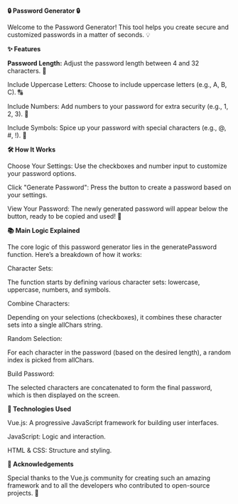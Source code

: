 **🔒 Password Generator 🔒**

Welcome to the Password Generator! This tool helps you create secure and customized passwords in a matter of seconds. 💡


**✨ Features**

**Password Length:** Adjust the password length between 4 and 32 characters. 📝

Include Uppercase Letters: Choose to include uppercase letters (e.g., A, B, C). 🔠

Include Numbers: Add numbers to your password for extra security (e.g., 1, 2, 3). 🔢

Include Symbols: Spice up your password with special characters (e.g., @, #, !). 🎉

**🛠️ How It Works**

Choose Your Settings: Use the checkboxes and number input to customize your password options.

Click "Generate Password": Press the button to create a password based on your settings.

View Your Password: The newly generated password will appear below the button, ready to be copied and used! 🔐

**📚 Main Logic Explained**

The core logic of this password generator lies in the generatePassword function. Here’s a breakdown of how it works:

Character Sets:

The function starts by defining various character sets: lowercase, uppercase, numbers, and symbols.

Combine Characters:

Depending on your selections (checkboxes), it combines these character sets into a single allChars string.

Random Selection:

For each character in the password (based on the desired length), a random index is picked from allChars.

Build Password:

The selected characters are concatenated to form the final password, which is then displayed on the screen.

**🔧 Technologies Used**

Vue.js: A progressive JavaScript framework for building user interfaces.

JavaScript: Logic and interaction.

HTML & CSS: Structure and styling.


**🙌 Acknowledgements**

Special thanks to the Vue.js community for creating such an amazing framework and to all the developers who contributed to open-source projects. 🙏
